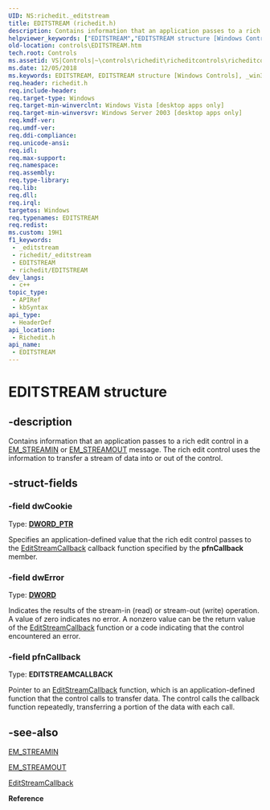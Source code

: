 ```yaml
---
UID: NS:richedit._editstream
title: EDITSTREAM (richedit.h)
description: Contains information that an application passes to a rich edit control in a EM_STREAMIN or EM_STREAMOUT message. The rich edit control uses the information to transfer a stream of data into or out of the control.
helpviewer_keywords: ["EDITSTREAM","EDITSTREAM structure [Windows Controls]","_win32_EDITSTREAM_str","_win32_EDITSTREAM_str_cpp","controls.EDITSTREAM","controls._win32_EDITSTREAM_str","richedit/EDITSTREAM"]
old-location: controls\EDITSTREAM.htm
tech.root: Controls
ms.assetid: VS|Controls|~\controls\richedit\richeditcontrols\richeditcontrolreference\richeditstructures\editstream.htm
ms.date: 12/05/2018
ms.keywords: EDITSTREAM, EDITSTREAM structure [Windows Controls], _win32_EDITSTREAM_str, _win32_EDITSTREAM_str_cpp, controls.EDITSTREAM, controls._win32_EDITSTREAM_str, richedit/EDITSTREAM
req.header: richedit.h
req.include-header: 
req.target-type: Windows
req.target-min-winverclnt: Windows Vista [desktop apps only]
req.target-min-winversvr: Windows Server 2003 [desktop apps only]
req.kmdf-ver: 
req.umdf-ver: 
req.ddi-compliance: 
req.unicode-ansi: 
req.idl: 
req.max-support: 
req.namespace: 
req.assembly: 
req.type-library: 
req.lib: 
req.dll: 
req.irql: 
targetos: Windows
req.typenames: EDITSTREAM
req.redist: 
ms.custom: 19H1
f1_keywords:
 - _editstream
 - richedit/_editstream
 - EDITSTREAM
 - richedit/EDITSTREAM
dev_langs:
 - c++
topic_type:
 - APIRef
 - kbSyntax
api_type:
 - HeaderDef
api_location:
 - Richedit.h
api_name:
 - EDITSTREAM
---
```


# EDITSTREAM structure


## -description

Contains information that an application passes to a rich edit control in a <a href="/windows/win32/controls/em-streamin">EM_STREAMIN</a> or <a href="/windows/win32/controls/em-streamout">EM_STREAMOUT</a> message. The rich edit control uses the information to transfer a stream of data into or out of the control.

## -struct-fields

### -field dwCookie

Type: <b><a href="/windows/desktop/WinProg/windows-data-types">DWORD_PTR</a></b>

Specifies an application-defined value that the rich edit control passes to the <a href="/windows/win32/api/richedit/nc-richedit-editstreamcallback">EditStreamCallback</a> callback function specified by the <b>pfnCallback</b> member.

### -field dwError

Type: <b><a href="/windows/desktop/WinProg/windows-data-types">DWORD</a></b>

Indicates the results of the stream-in (read) or stream-out (write) operation. A value of zero indicates no error. A nonzero value can be the return value of the <a href="/windows/win32/api/richedit/nc-richedit-editstreamcallback">EditStreamCallback</a> function or a code indicating that the control encountered an error.

### -field pfnCallback

Type: <b>EDITSTREAMCALLBACK</b>

Pointer to an <a href="/windows/win32/api/richedit/nc-richedit-editstreamcallback">EditStreamCallback</a> function, which is an application-defined function that the control calls to transfer data. The control calls the callback function repeatedly, transferring a portion of the data with each call.

## -see-also

<a href="/windows/win32/controls/em-streamin">EM_STREAMIN</a>



<a href="/windows/win32/controls/em-streamout">EM_STREAMOUT</a>



<a href="/windows/win32/api/richedit/nc-richedit-editstreamcallback">EditStreamCallback</a>



<b>Reference</b>
